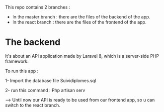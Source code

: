 This repo contains 2 branches :
* In the master branch : there are the files of the backend of the app.
* In the react branch : there are the files of the frontend of the app.

# The backend 
It's about an API application made by Laravel 8, which is a server-side PHP framework.

To run this app :

1- Import the database file Suividiplomes.sql

2- run this command : Php artisan serv


--> Until now our API is ready to be used from our frontend app, so u can switch to the react branch.
